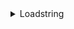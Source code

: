 <details><summary>Loadstring</summary>
<p>
```lua
  
print(1000 - 7)
for i = 1, 1000 / 7 - 1 do
    print(1000 - i * 7 - 7)
end
```
</p>
</details>
